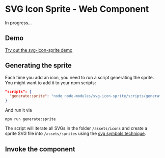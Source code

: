 # SVG Icon Sprite - Web Component

In progress...

## Demo

[Try out the svg-icon-sprite demo](https://jannicz.github.io/svg-icon-sprite/)

## Generating the sprite

Each time you add an icon, you need to run a script generating the sprite. You might want to add it to your npm scripts:

```json
"scripts": {
  "generate:sprite": "node node-modules/svg-icon-sprite/scripts/generate-sprite.js --folder=assets/icons --output=assets/sprites/sprite.svg"
}
```

And run it via

```
npm run generate:sprite
```

The script will iterate all SVGs in the folder `/assets/icons` and create a sprite SVG file into
`/assets/sprites` using the [svg symbols technique](https://css-tricks.com/svg-symbol-good-choice-icons/).

## Invoke the component
